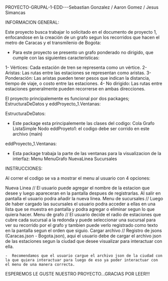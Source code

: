 PROYECTO-GRUPAL-1-EDD---Sebastian Gonzalez / Aaron Gomez / Jesus Simancas

INFORMACION GENERAL:

Este proyecto busca trabajar lo solicitado en el documento de proyecto 1, enfocandose en la creación de un grafo segun los recorridos que hacen el metro de Caracas y el transmilenio de Bogota:
- Para este proyecto se presento un grafo ponderado no dirigido, que cumple con las siguientes caracteristicas:
  
1- Vértices: Cada estación de tren se representa como un vértice.
2- Aristas: Las rutas entre las estaciones se representan como aristas.
3- Ponderación: Las aristas pueden tener pesos que indican la distancia, tiempo de viaje, o costo entre las estaciones.
4- No dirigido: Las rutas entre estaciones generalmente pueden recorrerse en ambas direcciones.

El proyecto principalemente es funcional por dos packages; EstructuraDeDatos y eddProyecto_1.Ventanas:

EstructuraDeDatos:
- Este package esta principalemente las clases del codigo:
  Cola
  Grafo
  ListaSimple
  Nodo
  eddProyeto1: el codigo debe ser corrido en este archivo (main)

eddProyecto_1.Ventanas:
- Esta package trabaja la parte de las ventanas para la visualizacion de la interfaz:
  Menu
  MenuGrafo
  NuevaLinea
  Sucursales

  

INSTRUCCIONES:

  Al correr el codigo se va a mostrar el menu al usuario con 4 opciones:

  Nueva Linea
    // El usuario puede agregar el nombre de la estacion que desee y luego apareceran en la pantalla despues de registrarlas. Al salir en pantalla el usuario podra añadir la nueva linea.
  Menu de sucursales
    // Luego de haber cargado las sucursales el usuario podra acceder a ellas en una lista que se muestra en pantalla y podra agregar o eliminar segun lo que quiera hacer. 
  Menu de grafo
    // El usuario decide el radio de estaciones que cubre cada sucursal a la redonda y puede seleccionar una sucursal para ver su recorrido por el grafo y tambien puede verlo registrado como texto en la pantalla segun el orden que siguio.
  Cargar archivo
    // Registro de jsons (Caracas.json - Bogota.json), aqui el usuario debe de cargar el archivo json de las estaciones segun la ciudad que desee visualizar para interactuar con ella.

    -  Recomendamos que el usuario cargue el archivo json de la ciudad con la que quiera interactuar para luego de eso ya poder interactuar con el menu de una manera correcta.

ESPEREMOS LE GUSTE NUESTRO PROYECTO...GRACIAS POR LEER!!!

 
